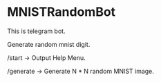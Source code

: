 # MNISTRandomBot

This is telegram bot.

Generate random mnist digit.

/start -> Output Help Menu.

/generate <n> -> Generate N * N random MNIST image.
